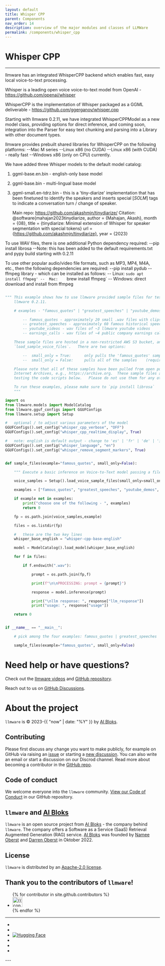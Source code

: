 ```yaml
---
layout: default
title: Whisper CPP
parent: Components
nav_order: 14
description: overview of the major modules and classes of LLMWare  
permalink: /components/whisper_cpp
---
```

# Whisper CPP
---

llmware has an integrated WhisperCPP backend which enables fast, easy local voice-to-text processing. 

Whisper is a leading open voice voice-to-text model from OpenAI - https://github.com/openai/whisper

WhisperCPP is the implementation of Whisper packaged as a GGML deliverable - https://github.com/ggerganov/whisper.cpp

Starting with llmware 0.2.11, we have integrated WhisperCPPModel as a new model class, 
providing options for direct inference, and coming soon, integration into the Parser for easy text chunking and
parsing into a Library with other document types.

llmware provides prebuilt shared libraries for WhisperCPP on the following platforms:
   --Mac M series
   --Linux x86 (no CUDA)
   --Linux x86 (with CUDA) - really fast
   --Windows x86 (only on CPU) currently.

We have added three Whisper models to the default model catalog:

1.  ggml-base.en.bin - english-only base model
2.  ggml-base.bin - multi-lingual base model
3.  ggml-small.en-tdrz.bin - this is a 'tiny-diarize' implementation that has been finetuned to identify the 
speakers and inserts special [_SOLM_] tags to indicate a conversation turn / change of speaker.
               
    Main repo:  https://github.com/akashmjn/tinydiarize/
    Citation:   @software{mahajan2023tinydiarize,
                author = {Mahajan, Akash}, month = {08},
                title = {tinydiarize: Minimal extension of Whisper for speaker segmentation with special tokens}
                url = {https://github.com/akashmjn/tinydiarize},
                year = {2023}

To use WAV files, there is one additional Python dependency required:
           --pip install librosa
           --Note: this has been added to the default requirements.txt and pypy build starting with 0.2.11

To use other popular audio/video file formats, such as MP3, MP4, M4A, etc., then the following dependencies are
required:
   --pip install pydub
   --ffmpeg library - which can be installed as follows:
       --  Linux:  `sudo apt install ffmpeg'
       --  Mac:    `brew install ffmpeg`
       -- Windows:  direct download and install from ffmpeg


```python

""" This example shows how to use llmware provided sample files for testing with WhisperCPP, integrated as of
    llmware 0.2.11.

    # examples - "famous_quotes" | "greatest_speeches" | "youtube_demos" | "earnings_calls"

        -- famous_quotes - approximately 20 small .wav files with clips from old movies and speeches
        -- greatest_speeches - approximately 60 famous historical speeches in english
        -- youtube_videos - wav files of ~3 llmware youtube videos
        -- earnings_calls - wav files of ~4 public company earnings calls (gathered from public investor relations)

    These sample files are hosted in a non-restricted AWS S3 bucket, and downloaded via the Setup method
    `load_sample_voice_files`.   There are two options:

        --  small_only = True:      only pulls the 'famous_quotes' samples
        --  small_only = False:     pulls all of the samples    (requires ~1.9 GB in total)

    Please note that all of these samples have been pulled from open public domain sources, including the
    Internet Archives, e.g., https://archive.org.  These sample files are being provided solely for the purpose of
    testing the code scripts below.   Please do not use them for any other purpose.

    To run these examples, please make sure to `pip install librosa`
    """

import os
from llmware.models import ModelCatalog
from llmware.gguf_configs import GGUFConfigs
from llmware.setup import Setup

#   optional / to adjust various parameters of the model
GGUFConfigs().set_config("whisper_cpp_verbose", "OFF")
GGUFConfigs().set_config("whisper_cpp_realtime_display", True)

#   note: english is default output - change to 'es' | 'fr' | 'de' | 'it' ...
GGUFConfigs().set_config("whisper_language", "en")
GGUFConfigs().set_config("whisper_remove_segment_markers", True)


def sample_files(example="famous_quotes", small_only=False):

    """ Execute a basic inference on Voice-to-Text model passing a file_path string """

    voice_samples = Setup().load_voice_sample_files(small_only=small_only)

    examples = ["famous_quotes", "greatest_speeches", "youtube_demos", "earnings_calls"]

    if example not in examples:
        print("choose one of the following - ", examples)
        return 0

    fp = os.path.join(voice_samples,example)

    files = os.listdir(fp)

    #   these are the two key lines
    whisper_base_english = "whisper-cpp-base-english"

    model = ModelCatalog().load_model(whisper_base_english)

    for f in files:

        if f.endswith(".wav"):

            prompt = os.path.join(fp,f)

            print(f"\n\nPROCESSING: prompt = {prompt}")

            response = model.inference(prompt)

            print("\nllm response: ", response["llm_response"])
            print("usage: ", response["usage"])

    return 0


if __name__ == "__main__":

    # pick among the four examples: famous_quotes | greatest_speeches | youtube_demos | earnings_calls

    sample_files(example="famous_quotes", small_only=False)
```


Need help or have questions?
============================

Check out the [llmware videos](https://www.youtube.com/@llmware) and [GitHub repository](https://github.com/llmware-ai/llmware).

Reach out to us on [GitHub Discussions](https://github.com/llmware-ai/llmware/discussions).


# About the project

`llmware` is &copy; 2023-{{ "now" | date: "%Y" }} by [AI Bloks](https://www.aibloks.com/home).

## Contributing
Please first discuss any change you want to make publicly, for example on GitHub via raising an [issue](https://github.com/llmware-ai/llmware/issues) or starting a [new discussion](https://github.com/llmware-ai/llmware/discussions).
You can also write an email or start a discussion on our Discrod channel.
Read more about becoming a contributor in the [GitHub repo](https://github.com/llmware-ai/llmware/blob/main/CONTRIBUTING.md).

## Code of conduct
We welcome everyone into the ``llmware`` community.
[View our Code of Conduct](https://github.com/llmware-ai/llmware/blob/main/CODE_OF_CONDUCT.md) in our GitHub repository.

## ``llmware`` and [AI Bloks](https://www.aibloks.com/home)
``llmware`` is an open source project from [AI Bloks](https://www.aibloks.com/home) - the company behind ``llmware``.
The company offers a Software as a Service (SaaS) Retrieval Augmented Generation (RAG) service.
[AI Bloks](https://www.aibloks.com/home) was founded by [Namee Oberst](https://www.linkedin.com/in/nameeoberst/) and [Darren Oberst](https://www.linkedin.com/in/darren-oberst-34a4b54/) in Oktober 2022.

## License

`llmware` is distributed by an [Apache-2.0 license](https://github.com/llmware-ai/llmware/blob/main/LICENSE).

## Thank you to the contributors of ``llmware``!
<ul class="list-style-none">
{% for contributor in site.github.contributors %}
  <li class="d-inline-block mr-1">
     <a href="{{ contributor.html_url }}">
        <img src="{{ contributor.avatar_url }}" width="32" height="32" alt="{{ contributor.login }}">
    </a>
  </li>
{% endfor %}
</ul>


---
<ul class="list-style-none">
    <li class="d-inline-block mr-1">
        <a href="https://discord.gg/MhZn5Nc39h"><span><i class="fa-brands fa-discord"></i></span></a>
    </li>
    <li class="d-inline-block mr-1">
        <a href="https://www.youtube.com/@llmware"><span><i class="fa-brands fa-youtube"></i></span></a>
    </li>
  <li class="d-inline-block mr-1">
    <a href="https://huggingface.co/llmware"><span> <img src="https://huggingface.co/front/assets/huggingface_logo-noborder.svg" alt="Hugging Face" class="hugging-face-logo"/> </span></a>
     </li>
    <li class="d-inline-block mr-1">
        <a href="https://www.linkedin.com/company/aibloks/"><span><i class="fa-brands fa-linkedin"></i></span></a>
    </li>
    <li class="d-inline-block mr-1">
        <a href="https://twitter.com/AiBloks"><span><i class="fa-brands fa-square-x-twitter"></i></span></a>
    </li>
    <li class="d-inline-block mr-1">
        <a href="https://www.instagram.com/aibloks/"><span><i class="fa-brands fa-instagram"></i></span></a>
    </li>
</ul>
---

